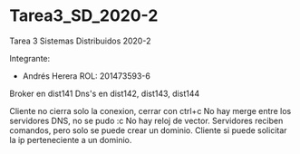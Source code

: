 # Tarea3_SD_2020-2
Tarea 3 Sistemas Distribuidos 2020-2

Integrante:
-   Andrés Herera
    ROL: 201473593-6

Broker en dist141
Dns's en dist142, dist143, dist144



Cliente no cierra solo la conexion, cerrar con ctrl+c
No hay merge entre los servidores DNS, no se pudo :c
No hay reloj de vector.
Servidores reciben comandos, pero solo se puede crear un dominio.
Cliente si puede solicitar la ip perteneciente a un dominio.